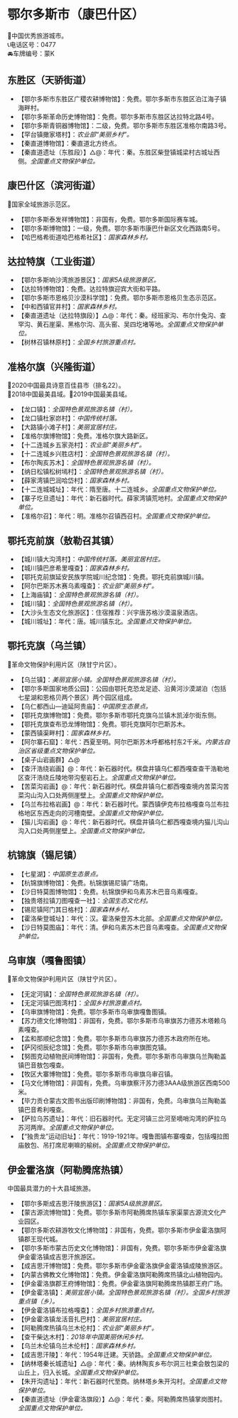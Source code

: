 # 鄂尔多斯市（康巴什区）  
🏅中国优秀旅游城市。   
📞电话区号：0477  
🚘车牌编号：蒙K  

## 东胜区（天骄街道）  
* 【鄂尔多斯市东胜区广稷农耕博物馆】：免费。鄂尔多斯市东胜区泊江海子镇海畔村。   
* 【鄂尔多斯革命历史博物馆】：免费。鄂尔多斯市东胜区达拉特北路4号。   
* 【鄂尔多斯青铜器博物馆】：二级，免费。鄂尔多斯市东胜区准格尔南路3号。   
* 【罕台镇撖家塔村】：*农业部“美丽乡村”。*  
* 【秦直道博物馆】：秦直道北方终点。   
* 【秦直道遗址（东胜段）】△@：年代：秦。东胜区柴登镇城梁村古城址西侧。*全国重点文物保护单位。*   
  
## 康巴什区（滨河街道）  
🚩国家全域旅游示范区。   
* 【鄂尔多斯泰发祥博物馆】：非国有，免费。鄂尔多斯国际赛车城。   
* 【鄂尔多斯博物馆】：一级，免费。鄂尔多斯市康巴什新区文化西路南5号。   
* 【哈巴格希街道哈巴格希社区】：*国家森林乡村。*  

## 达拉特旗（工业街道）  
* 【鄂尔多斯响沙湾旅游景区】：*国家5A级旅游景区。*  
* 【达拉特博物馆】：免费。达拉特旗迎宾大街和平路。   
* 【鄂尔多斯市恩格贝沙漠科学馆】：免费。鄂尔多斯市恩格贝生态示范区。   
* 【中和西镇官井村】：*国家森林乡村。*  
* 【秦直道遗址（达拉特旗段）】△@：年代：秦。经班家沟、布尔什兔沟、查罕沟、黄石崖渠、黑格尔沟、高头窑、吴四圪堵等地。*全国重点文物保护单位。*   
* 【树林召镇林原村】：*全国乡村旅游重点村。*      
 
## 准格尔旗（兴隆街道）  
🏅2020中国最具诗意百佳县市（排名22）。   
🏅2018中国最美县域。🏅2019中国最美县域。   
* 【龙口镇】：*全国特色景观旅游名镇（村）。*  
* 【龙口镇杜家峁村】：*中国传统村落。*  
* 【大路镇小滩子村】：*美丽宜居村庄。*  
* 【准格尔旗博物馆】：免费。准格尔旗大路新区。   
* 【十二连城乡五家尧村】：*农业部“美丽乡村”。*  
* 【十二连城乡兴胜店村】：*全国特色景观旅游名镇（村）。*  
* 【布尔陶亥苏木】：*全国特色景观旅游名镇（村）。*  
* 【纳日松镇松树墕村】：*全国特色景观旅游名镇（村）。*  
* 【薛家湾镇巴润哈岱村】：*国家森林乡村。*  
* 【十二连城城址】：年代：隋至唐。十二连城乡。*全国重点文物保护单位。*   
* 【寨子圪旦遗址】：年代：新石器时代。薛家湾镇荒地村。*全国重点文物保护单位。*   
* 【准格尔召】：年代：明。准格尔召镇西召村。*全国重点文物保护单位。*   

## 鄂托克前旗（敖勒召其镇）  
* 【城川镇大沟湾村】：*中国传统村落。美丽宜居村庄。*  
* 【城川镇巴彦希里嘎查】：*国家森林乡村。*  
* 【鄂托克前旗延安民族学院城川纪念馆】：免费。鄂托克前旗城川镇。   
* 【阿尔巴斯苏木赛乌素嘎查】：*农业部“美丽乡村”。*  
* 【上海庙镇】：*全国特色景观旅游名镇（村）。*  
* 【城川镇】：*全国特色景观旅游名镇（村）。*  
* 【大沙头生态文化旅游区】：住宿推荐：兴宇唐苏格沙漠温泉酒店。   
* 【城川城址】：年代：唐。城川镇东北。*全国重点文物保护单位。*   
## 鄂托克旗（乌兰镇）  
🚩革命文物保护利用片区（陕甘宁片区）。   
* 【乌兰镇】：*美丽宜居小镇。全国特色景观旅游名镇（村）。*  
* 【鄂尔多斯国家地质公园】：公园由鄂托克恐龙足迹、沿黄河沙漠湖泊（包括七星湖和恩格贝两个景区）两个园区组成。   
* 【乌仁都西山—迪延阿贵庙】：*中国原生态景点。*  
* 【鄂托克旗博物馆】：免费。鄂尔多斯市鄂托克旗乌兰镇木凯淖尔街东侧。   
* 【鄂托克旗查布恐龙博物馆】：免费。鄂托克旗阿尔巴斯苏木。   
* 【蒙西镇渠畔村】：*国家森林乡村。*  
* 【阿尔寨石窟】：年代：西夏至明。阿尔巴斯苏木呼都格村东2千米。*内蒙古自治区省级重点文物保护单位。*
* 【桌子山岩画群】△@
* 【查汗浩绕岩画】@：年代：新石器时代。棋盘井镇乌仁都西嘎查查干浩勒地区查汗浩绕丘陵地带沟壑岩石上。*全国重点文物保护单位。*   
* 【苦菜沟岩画】@：年代：新石器时代。棋盘井镇乌仁都西嘎查境内苦菜沟苦菜沟山沟入口处两侧崖壁上。*全国重点文物保护单位。*   
* 【乌兰布拉格岩画】@：年代：新石器时代。蒙西镇伊克布拉格嘎查乌兰布拉格地区东西走向的河槽南壁。*全国重点文物保护单位。*   
* 【猫儿沟岩画】@：年代：新石器时代。棋盘井镇乌仁都西嘎查境内猫儿沟山沟入口处两侧崖壁上。*全国重点文物保护单位。*   
## 杭锦旗（锡尼镇）  
* 【七星湖】：*中国原生态景点。*  
* 【杭锦旗博物馆】：免费。杭锦旗锡尼镇广场南。   
* 【沙日特莫图博物馆】：免费。杭锦旗伊和乌素苏木巴音乌素嘎查。   
* 【独贵塔拉镇刀图嘎查一社】：*全国生态文化村。*  
* 【锡尼镇阿门其日格村】：*国家森林乡村。*  
* 【霍洛柴登城址】：年代：汉。霍洛柴登苏木北部。*全国重点文物保护单位。*   
* 【沙日特莫图庙】：年代：清。伊和乌素苏木巴音乌素嘎查。*全国重点文物保护单位。*   

## 乌审旗（嘎鲁图镇）  
🚩革命文物保护利用片区（陕甘宁片区）。   
* 【无定河镇】：*全国特色景观旅游名镇（村）。*  
* 【无定河镇巴图湾村】：*全国乡村旅游重点村。*  
* 【乌审旗博物馆】：免费。鄂尔多斯市乌审旗嘎鲁图镇。   
* 【苏力德文化博物馆】：非国有，免费。鄂尔多斯市乌审旗苏力德苏木塔赖乌素嘎查。   
* 【孟和那顺纪念馆】：免费。鄂尔多斯市乌审旗苏力德苏木政府所在地。   
* 【萨冈彻辰纪念馆】：免费。鄂尔多斯市乌审旗图克镇。   
* 【努图克动植物民间博物馆】：非国有，免费。鄂尔多斯市乌审旗乌兰陶勒盖镇巴音敖包嘎查。   
* 【牧区大寨博物馆】：免费。鄂尔多斯市乌审旗乌审召镇。   
* 【马文化博物馆】：非国有，免费。乌审旗察汗苏力德3AAA级旅游区西南500米。   
* 【毕力贡仓蒙古文图书出版印刷博物馆】：非国有，免费。乌审旗乌兰陶勒盖镇巴音希利嘎查。   
* 【萨拉乌苏遗址】：年代：旧石器时代。无定河镇三岔河至嘀哨沟湾的萨拉乌苏河两岸。*全国重点文物保护单位。*   
* 【“独贵龙”运动旧址】：年代：1919-1921年。嘎鲁图镇布寨嘎查，包括嘎拉图庙敖包、吊打席尼喇嘛的榆树。*全国重点文物保护单位。*   

## 伊金霍洛旗（阿勒腾席热镇）  
中国最具潜力的十大县域旅游。   
* 【鄂尔多斯成吉思汗陵旅游区】：*国家5A级旅游景区。*  
* 【蒙古源流博物馆】：免费。鄂尔多斯市阿勒腾席热镇车家渠蒙古源流文化产业园区。   
* 【鄂尔多斯农耕游牧文化博物馆】：非国有，免费。鄂尔多斯市伊金霍洛旗阿镇郡王现代城。   
* 【鄂尔多斯市蒙古历史文化博物馆】：非国有，免费。鄂尔多斯市伊金霍洛旗伊金霍洛镇成吉思汗旅游区。   
* 【成吉思汗博物馆】：免费。鄂尔多斯市伊金霍洛旗伊金霍洛镇成陵旅游区。   
* 【内蒙古佛教文化博物馆】：免费。伊金霍洛旗阿勒腾席热镇北山植物园内。   
* 【伊金霍洛旗郡王府博物馆】：免费。伊金霍洛旗阿勒腾席热镇郡王府广场。   
* 【伊金霍洛镇】：*美丽宜居小镇。全国特色景观旅游名镇（村）。全国乡村旅游重点镇（乡）。*  
* 【伊金霍洛镇布拉格嘎查】：*全国乡村旅游重点村。*  
* 【伊金霍洛镇龙活音扎巴村】：*美丽宜居村庄。*  
* 【阿勒腾席热镇乌兰木伦村】：*农业部“美丽乡村”。*  
* 【查干柴达木村】：*2018年中国美丽休闲乡村。*  
* 【乌兰木伦镇乌兰木伦村】：*国家森林乡村。*  
* 【成吉思汗陵】：年代：1954年迁建。天骄路。*全国重点文物保护单位。*     
* 【纳林塔秦长城遗址】△@：年代：秦。纳林陶亥乡布尔洞三社束会敖包梁的山丘上，归入长城。*全国重点文物保护单位。*     
* 【朱开沟遗址】：年代：新石器时代至商。纳林塔乡朱开沟村。*全国重点文物保护单位。*     
* 【秦直道遗址（伊金霍洛旗段）】△@：年代：秦。阿勒腾席热镇掌岗图村。*全国重点文物保护单位。*     